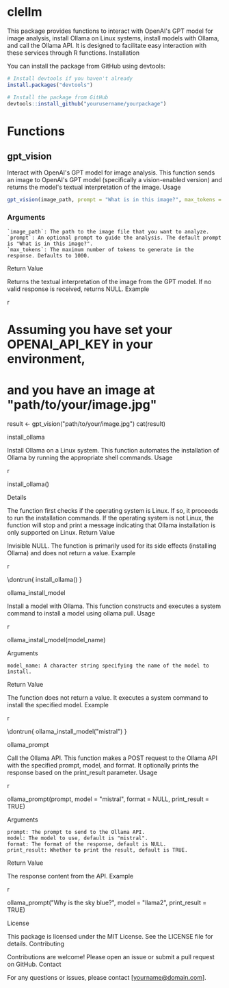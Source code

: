 # clellm

This package provides functions to interact with OpenAI's GPT model for image analysis, install Ollama on Linux systems, install models with Ollama, and call the Ollama API. It is designed to facilitate easy interaction with these services through R functions.
Installation

You can install the package from GitHub using devtools:

```r
# Install devtools if you haven't already
install.packages("devtools")

# Install the package from GitHub
devtools::install_github("yourusername/yourpackage")
```

# Functions

## gpt_vision

Interact with OpenAI's GPT model for image analysis. This function sends an image to OpenAI's GPT model (specifically a vision-enabled version) and returns the model's textual interpretation of the image.
Usage

```r
gpt_vision(image_path, prompt = "What is in this image?", max_tokens = 1000)
```

### Arguments

    `image_path`: The path to the image file that you want to analyze.
    `prompt`: An optional prompt to guide the analysis. The default prompt is "What is in this image?".
    `max_tokens`: The maximum number of tokens to generate in the response. Defaults to 1000.

Return Value

Returns the textual interpretation of the image from the GPT model. If no valid response is received, returns NULL.
Example

r

# Assuming you have set your OPENAI_API_KEY in your environment,
# and you have an image at "path/to/your/image.jpg"
result <- gpt_vision("path/to/your/image.jpg")
cat(result)

install_ollama

Install Ollama on a Linux system. This function automates the installation of Ollama by running the appropriate shell commands.
Usage

r

install_ollama()

Details

The function first checks if the operating system is Linux. If so, it proceeds to run the installation commands. If the operating system is not Linux, the function will stop and print a message indicating that Ollama installation is only supported on Linux.
Return Value

Invisible NULL. The function is primarily used for its side effects (installing Ollama) and does not return a value.
Example

r

\dontrun{
install_ollama()
}

ollama_install_model

Install a model with Ollama. This function constructs and executes a system command to install a model using ollama pull.
Usage

r

ollama_install_model(model_name)

Arguments

    model_name: A character string specifying the name of the model to install.

Return Value

The function does not return a value. It executes a system command to install the specified model.
Example

r

\dontrun{
ollama_install_model("mistral")
}

ollama_prompt

Call the Ollama API. This function makes a POST request to the Ollama API with the specified prompt, model, and format. It optionally prints the response based on the print_result parameter.
Usage

r

ollama_prompt(prompt, model = "mistral", format = NULL, print_result = TRUE)

Arguments

    prompt: The prompt to send to the Ollama API.
    model: The model to use, default is "mistral".
    format: The format of the response, default is NULL.
    print_result: Whether to print the result, default is TRUE.

Return Value

The response content from the API.
Example

r

ollama_prompt("Why is the sky blue?", model = "llama2", print_result = TRUE)

License

This package is licensed under the MIT License. See the LICENSE file for details.
Contributing

Contributions are welcome! Please open an issue or submit a pull request on GitHub.
Contact

For any questions or issues, please contact [yourname@domain.com].